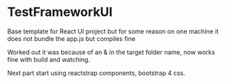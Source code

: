 # TestFrameworkUI

Base template for React UI project but for some reason on one machine it does not bundle the app.js but compiles fine

Worked out it was because of an & in the target folder name, now works fine with build and watching.

Next part start using reactstrap components, bootstrap 4 css.
